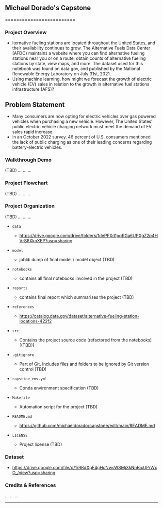 ## Michael Dorado's Capstone
=========================

### Project Overview  
- lternative fueling stations are located throughout the United States, and their availability continues to grow.
The Alternative Fuels Data Center (AFDC) maintains a website where you can find alternative fueling stations near you or on a route, obtain counts of alternative fueling stations by state, view maps, and more.
The dataset used for this notebook was found on data.gov, and published by the National Renewable Energy Laboratory on July 31st, 2021.
- Using machine learning, how might we forecast the growth of electric vehicle (EV) sales in relation to the growth in alternative fuel stations infrastructure (AFS)?
## Problem Statement
- Many consumers are now opting for electric vehicles over gas powered vehicles when purchasing a new vehicle. However, The United States' public electric vehicle charging network must meet the demand of EV sales rapid increase.
- In an October 2022 survey, 46 percent of U.S. consumers mentioned the lack of public charging as one of their leading concerns regarding battery-electric vehicles.


### Walkthrough Demo
(TBD)
...
...
...

### Project Flowchart
(TBD)
...
...
...

### Project Organization
(TBD)
...
...
...

* `data` 
    - https://drive.google.com/drive/folders/1dePFXd1pqRGa6UPXgZ2p4HVrS8XknXEP?usp=sharing

* `model`
    - joblib dump of final model / model object (TBD)

* `notebooks`
    - contains all final notebooks involved in the project (TBD)

* `reports`
    - contains final report which summarises the project (TBD)

* `references`
    - https://catalog.data.gov/dataset/alternative-fueling-station-locations-422f2

* `src`
    - Contains the project source code (refactored from the notebooks) [(TBD)]

* `.gitignore`
    - Part of Git, includes files and folders to be ignored by Git version control (TBD)

* `capstine_env.yml`
    - Conda environment specification (TBD)

* `Makefile`
    - Automation script for the project (TBD)

* `README.md`
    - https://github.com/michaeldorado/capstone/edit/main/README.md

* `LICENSE`
    - Project license (TBD)

### Dataset

- https://drive.google.com/file/d/1rRBdXpF4gHcNwsWSMjXkNnBixUPrWxO_/view?usp=sharing

### Credits & References

...
...
...

--------
